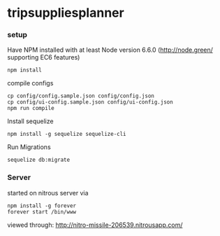 # tripsuppliesplanner

### setup
Have NPM installed with at least Node version 6.6.0 (http://node.green/ supporting EC6 features)
```
npm install
```
compile configs
```
cp config/config.sample.json config/config.json
cp config/ui-config.sample.json config/ui-config.json
npm run compile
```

Install sequelize
```
npm install -g sequelize sequelize-cli
```
Run Migrations
```
sequelize db:migrate
```

### Server

started on nitrous server via
```
npm install -g forever
forever start /bin/www
```

viewed through:
http://nitro-missile-206539.nitrousapp.com/

